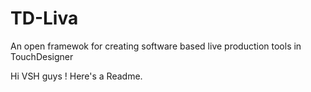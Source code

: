 # TD-Liva
An open framewok for creating software based live production tools in TouchDesigner


Hi VSH guys ! Here's a Readme. 
